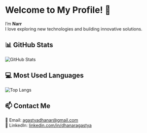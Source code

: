 # Welcome to My Profile! 👋

I’m **Narr**  
I love exploring new technologies and building innovative solutions.

## 📊 GitHub Stats
![GitHub Stats](https://github-readme-stats.vercel.app/api?username=Narr-21&show_icons=true&theme=dark)

## 💻 Most Used Languages
![Top Langs](https://github-readme-stats.vercel.app/api/top-langs/?username=Narr-21&langs_count=5&layout=compact&theme=dark&hide=typescript)






## 📫 Contact Me
📧 Email: agastyadhanar@gmail.com  
🔗 LinkedIn: [linkedin.com/in/dhanaragastya](htttps://www.linkedin.com/in/dhanaragastya)
